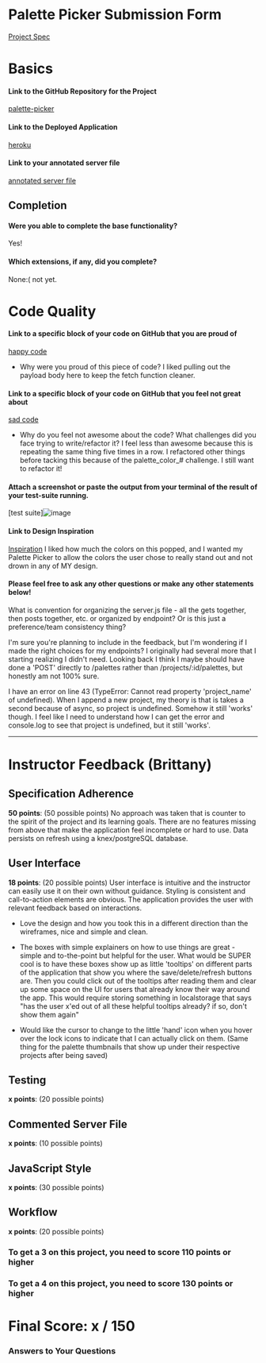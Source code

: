 # Palette Picker Submission Form

[Project Spec](http://frontend.turing.io/projects/palette-picker.html)

# Basics

#### Link to the GitHub Repository for the Project
[palette-picker](https://github.com/ameseee/palette-picker)

#### Link to the Deployed Application
[heroku](https://holt-palette-picker.herokuapp.com/)

#### Link to your annotated server file
[annotated server file](https://github.com/ameseee/palette-picker/blob/annotate-server/server.js)

## Completion

#### Were you able to complete the base functionality?

Yes!

#### Which extensions, if any, did you complete?

None:( not yet.

# Code Quality

#### Link to a specific block of your code on GitHub that you are proud of
[happy code](https://github.com/ameseee/palette-picker/blob/master/public/js/scripts.js#L107-L115)

* Why were you proud of this piece of code?
I liked pulling out the payload body here to keep the fetch function cleaner. 

#### Link to a specific block of your code on GitHub that you feel not great about
[sad code](https://github.com/ameseee/palette-picker/blob/master/public/js/scripts.js#L70-L105)

* Why do you feel not awesome about the code? What challenges did you face trying to write/refactor it?
I feel less than awesome because this is repeating the same thing five times in a row. I refactored other things before tacking this because of the palette_color_# challenge. I still want to refactor it!

#### Attach a screenshot or paste the output from your terminal of the result of your test-suite running.

[test suite]![image](https://user-images.githubusercontent.com/25447342/33492541-8b2a51d2-d67a-11e7-9b8c-e9c885d41453.png)

#### Link to Design Inspiration

[Inspiration](https://dribbble.com/shots/3002953-Famous-Industry-pages)
I liked how much the colors on this popped, and I wanted my Palette Picker to allow the colors the user chose to really stand out and not drown in any of MY design.

#### Please feel free to ask any other questions or make any other statements below!

What is convention for organizing the server.js file - all the gets together, then posts together, etc. or organized by endpoint? Or is this just a preference/team consistency thing?

I'm sure you're planning to include in the feedback, but I'm wondering if I made the right choices for my endpoints? I originally had several more that I starting realizing I didn't need. Looking back I think I maybe should have done a 'POST' directly to /palettes rather than /projects/:id/palettes, but honestly am not 100% sure. 

I have an error on line 43 (TypeError: Cannot read property 'project_name' of undefined). When I append a new project, my theory is that is takes a second because of async, so project is undefined. Somehow it still 'works' though. I feel like I need to understand how I can get the error and console.log to see that project is undefined, but it still 'works'.

-----

# Instructor Feedback (Brittany)

## Specification Adherence

**50 points**: (50 possible points) No approach was taken that is counter to the spirit of the project and its learning goals. There are no features missing from above that make the application feel incomplete or hard to use. Data persists on refresh using a knex/postgreSQL database.

## User Interface

**18 points**: (20 possible points) User interface is intuitive and the instructor can easily use it on their own without guidance. Styling is consistent and call-to-action elements are obvious. The application provides the user with relevant feedback based on interactions.

* Love the design and how you took this in a different direction than the wireframes, nice and simple and clean.

* The boxes with simple explainers on how to use things are great - simple and to-the-point but helpful for the user. What would be SUPER cool is to have these boxes show up as little 'tooltips' on different parts of the application that show you where the save/delete/refresh buttons are. Then you could click out of the tooltips after reading them and clear up some space on the UI for users that already know their way around the app. This would require storing something in localstorage that says "has the user x'ed out of all these helpful tooltips already? if so, don't show them again"

* Would like the cursor to change to the little 'hand' icon when you hover over the lock icons to indicate that I can actually click on them. (Same thing for the palette thumbnails that show up under their respective projects after being saved)

## Testing

**x points**: (20 possible points)

## Commented Server File

**x points**: (10 possible points)

## JavaScript Style

**x points**: (30 possible points)

## Workflow

**x points**: (20 possible points)


### To get a 3 on this project, you need to score 110 points or higher
### To get a 4 on this project, you need to score 130 points or higher

# Final Score: x / 150



### Answers to Your Questions

